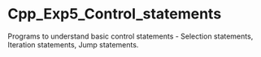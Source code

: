 # Cpp_Exp5_Control_statements
Programs to understand basic control statements - Selection statements, Iteration statements, Jump statements.
